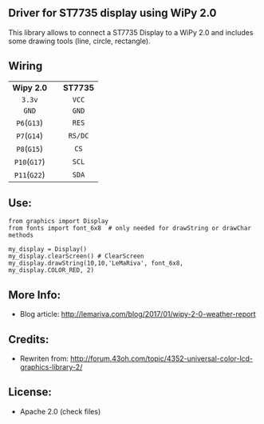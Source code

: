 Driver for ST7735 display using WiPy 2.0
------------------------------------------------
This library allows to connect a ST7735 Display to a WiPy 2.0 and includes some drawing tools (line, circle, rectangle).

Wiring
-----------------------

|		|		|		|
|:-----:|:-----:|:-----:|
|**Wipy 2.0**|	|**ST7735**|
| `3.3v`| 	 | `VCC`|
| `GND` | 	 | `GND`|
| `P6`(`G13`) |   |	 `RES`  |
| `P7`(`G14`) |   |	 `RS/DC`  |
| `P8`(`G15`) |   |	 `CS`  |
| `P10`(`G17`) |   |	 `SCL`  |
| `P11`(`G22`) |   |	 `SDA`  |

Use:
----------
```
from graphics import Display
from fonts import font_6x8	# only needed for drawString or drawChar methods

my_display = Display()
my_display.clearScreen() # ClearScreen
my_display.drawString(10,10,'LeMaRiva', font_6x8, my_display.COLOR_RED, 2)    
```

More Info:
-----------
* Blog article: http://lemariva.com/blog/2017/01/wipy-2-0-weather-report

Credits:
---------------
* Rewriten from: http://forum.43oh.com/topic/4352-universal-color-lcd-graphics-library-2/

License:
---------------
* Apache 2.0 (check files)
